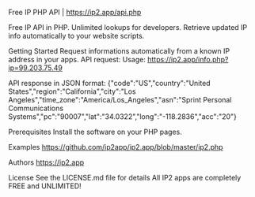 Free IP PHP API | https://ip2.app/api.php

Free IP API in PHP. Unlimited lookups for developers. Retrieve updated IP info automatically to your website scripts.

Getting Started
Request informations automatically from a known IP address in your apps.
API request:
Usage:
https://ip2.app/info.php?ip=99.203.75.49

API response in JSON format:
{"code":"US","country":"United States","region":"California","city":"Los Angeles","time_zone":"America\/Los_Angeles","asn":"Sprint Personal Communications Systems","pc":"90007","lat":"34.0322","long":"-118.2836","acc":"20"}


Prerequisites
Install the software on your PHP pages.

Examples
https://github.com/ip2app/ip2.app/blob/master/ip2.php

Authors
https://ip2.app

License
See the LICENSE.md file for details
All IP2 apps are completely FREE and UNLIMITED!
